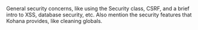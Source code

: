 General security concerns, like using the Security class, CSRF, and a brief intro to XSS, database security, etc.  Also mention the security features that Kohana provides, like cleaning globals.